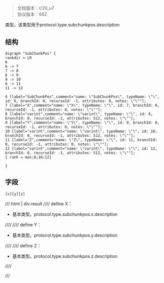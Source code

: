 # <!-- md:samp SubChunkPos -->

> 文档版本：r/20_u7<br/>协议版本：662

<!-- md:samp SubChunkPos -->类型。该类型用于protocol.type.subchunkpos.description

## 结构

```viz
digraph "SubChunkPos" {
rankdir = LR
6
6 -> 7
7 -> 8
6 -> 9
9 -> 10
6 -> 11
11 -> 12

6 [label="SubChunkPos",comment="name: \"SubChunkPos\", typeName: \"\", id: 6, branchId: 0, recurseId: -1, attributes: 0, notes: \"\""];
7 [label="X",comment="name: \"X\", typeName: \"\", id: 7, branchId: 0, recurseId: -1, attributes: 0, notes: \"\""];
8 [label="varint",comment="name: \"varint\", typeName: \"\", id: 8, branchId: 0, recurseId: -1, attributes: 512, notes: \"\""];
9 [label="Y",comment="name: \"Y\", typeName: \"\", id: 9, branchId: 0, recurseId: -1, attributes: 0, notes: \"\""];
10 [label="varint",comment="name: \"varint\", typeName: \"\", id: 10, branchId: 0, recurseId: -1, attributes: 512, notes: \"\""];
11 [label="Z",comment="name: \"Z\", typeName: \"\", id: 11, branchId: 0, recurseId: -1, attributes: 0, notes: \"\""];
12 [label="varint",comment="name: \"varint\", typeName: \"\", id: 12, branchId: 0, recurseId: -1, attributes: 512, notes: \"\""];
{ rank = max;8;10;12}

}

```

## 字段

```title='SubChunkPos'
[x][y][z]
```

/// html | div.result
//// define
X：<!-- md:samp varint -->

- 基本类型。protocol.type.subchunkpos.x.description


////
//// define
Y：<!-- md:samp varint -->

- 基本类型。protocol.type.subchunkpos.y.description


////
//// define
Z：<!-- md:samp varint -->

- 基本类型。protocol.type.subchunkpos.z.description


////

///

